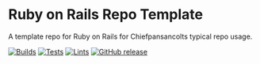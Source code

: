 # Ruby on Rails Repo Template

A template repo for Ruby on Rails for Chiefpansancolts typical repo usage.

[![Builds](https://github.com/chiefpansancolt/ruby-on-rails-repo-template/workflows/Builds/badge.svg)]()
[![Tests](https://github.com/chiefpansancolt/ruby-on-rails-repo-template/workflows/Tests/badge.svg)]()
[![Lints](https://github.com/chiefpansancolt/ruby-on-rails-repo-template/workflows/Linter/badge.svg)]()
[![GitHub release](https://img.shields.io/github/release/chiefpansancolt/ruby-on-rails-repo-template.svg?style=flat-square)](https://github.com/chiefpansancolt/ruby-on-rails-repo-template/releases)
